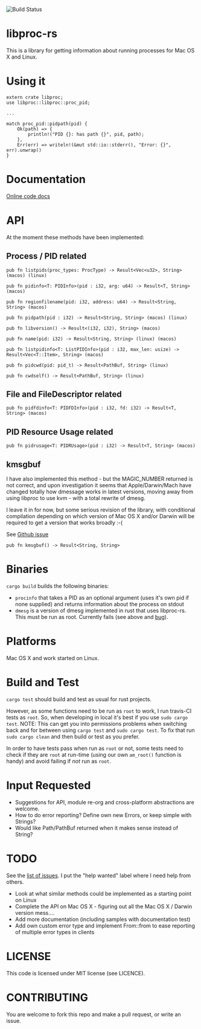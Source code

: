 ![Build Status](https://travis-ci.org/andrewdavidmackenzie/libproc-rs.svg?branch=master "Mac OS X")

# libproc-rs
This is a library for getting information about running processes for Mac OS X and Linux.

# Using it
```
extern crate libproc;
use libproc::libproc::proc_pid;

...

match proc_pid::pidpath(pid) {
    Ok(path) => {
        println!("PID {}: has path {}", pid, path);
    },
    Err(err) => writeln!(&mut std::io::stderr(), "Error: {}", err).unwrap()
}
```

# Documentation
[Online code docs](https://andrewdavidmackenzie.github.io/libproc-rs/libproc/)

# API
At the moment these methods have been implemented:

## Process / PID related
```
pub fn listpids(proc_types: ProcType) -> Result<Vec<u32>, String> (macos) (linux)
```
```
pub fn pidinfo<T: PIDInfo>(pid : i32, arg: u64) -> Result<T, String> (macos)
```
```
pub fn regionfilename(pid: i32, address: u64) -> Result<String, String> (macos)
```
```
pub fn pidpath(pid : i32) -> Result<String, String> (macos) (linux)
```
```
pub fn libversion() -> Result<(i32, i32), String> (macos)
```
```
pub fn name(pid: i32) -> Result<String, String> (linux) (macos)
```
```
pub fn listpidinfo<T: ListPIDInfo>(pid : i32, max_len: usize) -> Result<Vec<T::Item>, String> (macos)
```
```
pub fn pidcwd(pid: pid_t) -> Result<PathBuf, String> (linux)
```
```
pub fn cwdself() -> Result<PathBuf, String> (linux)
```

## File and FileDescriptor related
```
pub fn pidfdinfo<T: PIDFDInfo>(pid : i32, fd: i32) -> Result<T, String> (macos)
```

## PID Resource Usage related
```
pub fn pidrusage<T: PIDRUsage>(pid : i32) -> Result<T, String> (macos)
```

## kmsgbuf
I have also implemented this method - but the MAGIC_NUMBER returned is not correct, 
and upon investigation it seems that Apple/Darwin/Mach have changed totally how dmessage works in 
latest versions, moving away from using libproc to use kvm - with a total rewrite of dmesg.

I leave it in for now, but some serious revision of the library, with conditional compilation depending on
which version of Mac OS X and/or Darwin will be required to get a version that works broadly :-(

See [Github issue](https://github.com/andrewdavidmackenzie/libproc-rs/issues/39)

```
pub fn kmsgbuf() -> Result<String, String>
```

# Binaries
`cargo build` builds the following binaries:
- `procinfo` that takes a PID as an optional argument (uses it's own pid if none supplied) and returns information about the process on stdout
- `dmesg` is a version of dmesg implemented in rust that uses libproc-rs. This must be run as root. Currently fails (see above and
[bug](https://github.com/andrewdavidmackenzie/libproc-rs/issues/39)).

# Platforms
Mac OS X and work started on Linux.

# Build and Test
`cargo test` should build and test as usual for rust projects.

However, as some functions need to be run as `root` to work, I run travis-CI tests as `root`. So, when developing in local
it's best if you use `sudo cargo test`. NOTE: This can get you into permissions problems when switching back and for
between using `cargo test` and `sudo cargo test`. To fix that run `sudo cargo clean` and then build or test as you prefer.

In order to have tests pass when run as `root` or not, some tests need to check if they are `root` at run-time 
(using our own `am_root()` function is handy) and avoid failing if *not* run as `root`. 

# Input Requested
* Suggestions for API, module re-org and cross-platform abstractions are welcome.
* How to do error reporting? Define own new Errors, or keep simple with Strings?
* Would like Path/PathBuf returned when it makes sense instead of String?

# TODO
See the [list of issues](https://github.com/andrewdavidmackenzie/libproc-rs/issues). 
I put the "help wanted" label where I need help from others.
 
- Look at what similar methods could be implemented as a starting point on Linux
- Complete the API on Mac OS X - figuring out all the Mac OS X / Darwin version mess....
- Add more documentation (including samples with documentation test)
- Add own custom error type and implement From::from to ease reporting of multiple error types in clients

# LICENSE
This code is licensed under MIT license (see LICENCE).

# CONTRIBUTING
You are welcome to fork this repo and make a pull request, or write an issue.
